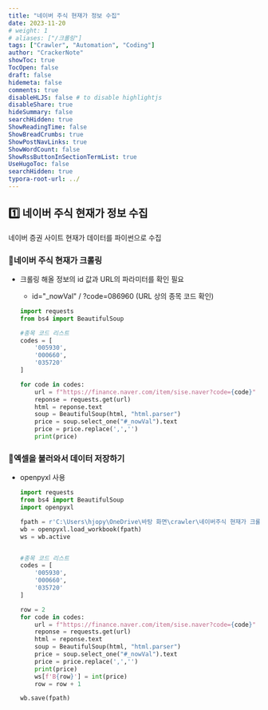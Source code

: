 ```yaml
---
title: "네이버 주식 현재가 정보 수집"
date: 2023-11-20
# weight: 1
# aliases: ["/크롤링"]
tags: ["Crawler", "Automation", "Coding"]
author: "CrackerNote"
showToc: true
TocOpen: false
draft: false
hidemeta: false
comments: true
disableHLJS: false # to disable highlightjs
disableShare: true
hideSummary: false
searchHidden: true
ShowReadingTime: false
ShowBreadCrumbs: true
ShowPostNavLinks: true
ShowWordCount: false
ShowRssButtonInSectionTermList: true
UseHugoToc: false
searchHidden: true
typora-root-url: ../
---
```


## 1️⃣ 네이버 주식 현재가 정보 수집

네이버 증권 사이트 현재가 데이터를 파이썬으로 수집

### 📜네이버 주식 현재가 크롤링

- 크롤링 해올 정보의 id 값과 URL의 파라미터를 확인 필요
  
  - id="_nowVal" / ?code=086960 (URL 상의 종목 코드 확인)
  
  ```python
  import requests
  from bs4 import BeautifulSoup
  
  #종목 코드 리스트
  codes = [
      '005930',
      '000660',
      '035720'
  ]
  
  for code in codes:
      url = f"https://finance.naver.com/item/sise.naver?code={code}"
      reponse = requests.get(url)
      html = reponse.text
      soup = BeautifulSoup(html, "html.parser")
      price = soup.select_one("#_nowVal").text
      price = price.replace(',','')
      print(price)
  ```
  
  

### 📜엑셀을 불러와서 데이터 저장하기

- openpyxl 사용

  ```python
  import requests
  from bs4 import BeautifulSoup
  import openpyxl
  
  fpath = r'C:\Users\hjopy\OneDrive\바탕 화면\crawler\네이버주식 현재가 크롤링\data.xlsx'
  wb = openpyxl.load_workbook(fpath)
  ws = wb.active
  
  
  #종목 코드 리스트
  codes = [
      '005930',
      '000660',
      '035720'
  ]
  
  row = 2
  for code in codes:
      url = f"https://finance.naver.com/item/sise.naver?code={code}"
      reponse = requests.get(url)
      html = reponse.text
      soup = BeautifulSoup(html, "html.parser")
      price = soup.select_one("#_nowVal").text
      price = price.replace(',','')
      print(price)
      ws[f'B{row}'] = int(price)
      row = row + 1
  
  wb.save(fpath)
  ```
